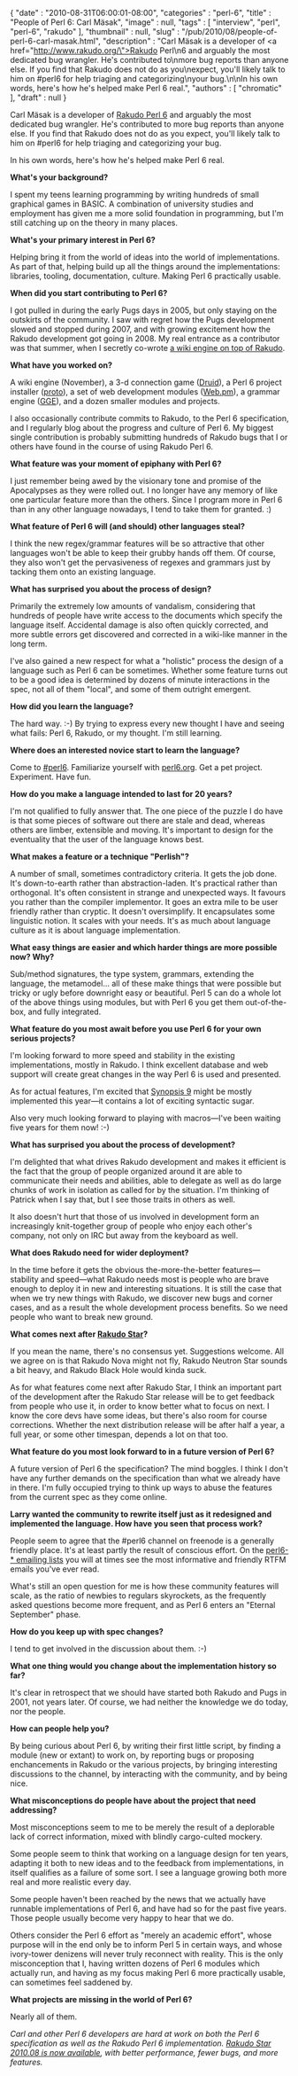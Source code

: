 {
   "date" : "2010-08-31T06:00:01-08:00",
   "categories" : "perl-6",
   "title" : "People of Perl 6: Carl Mäsak",
   "image" : null,
   "tags" : [
      "interview",
      "perl",
      "perl-6",
      "rakudo"
   ],
   "thumbnail" : null,
   "slug" : "/pub/2010/08/people-of-perl-6-carl-masak.html",
   "description" : "Carl Mäsak is a developer of <a href=\"http://www.rakudo.org/\">Rakudo Perl\n6</a> and arguably the most dedicated bug wrangler.  He's contributed to\nmore bug reports than anyone else.  If you find that Rakudo does not do as you\nexpect, you'll likely talk to him on #perl6 for help triaging and categorizing\nyour bug.\n\nIn his own words, here's how he's helped make Perl 6 real.",
   "authors" : [
      "chromatic"
   ],
   "draft" : null
}



Carl Mäsak is a developer of [Rakudo Perl 6](http://www.rakudo.org/) and arguably the most dedicated bug wrangler. He's contributed to more bug reports than anyone else. If you find that Rakudo does not do as you expect, you'll likely talk to him on \#perl6 for help triaging and categorizing your bug.

In his own words, here's how he's helped make Perl 6 real.

**What's your background?**

I spent my teens learning programming by writing hundreds of small graphical games in BASIC. A combination of university studies and employment has given me a more solid foundation in programming, but I'm still catching up on the theory in many places.

**What's your primary interest in Perl 6?**

Helping bring it from the world of ideas into the world of implementations. As part of that, helping build up all the things around the implementations: libraries, tooling, documentation, culture. Making Perl 6 practically usable.

**When did you start contributing to Perl 6?**

I got pulled in during the early Pugs days in 2005, but only staying on the outskirts of the community. I saw with regret how the Pugs development slowed and stopped during 2007, and with growing excitement how the Rakudo development got going in 2008. My real entrance as a contributor was that summer, when I secretly co-wrote [a wiki engine on top of Rakudo](http://november-wiki.org/).

**What have you worked on?**

A wiki engine (November), a 3-d connection game ([Druid](http://github.com/masak/druid/)), a Perl 6 project installer ([proto](http://github.com/masak/proto/)), a set of web development modules ([Web.pm](http://github.com/masak/web/)), a grammar engine ([GGE](http://github.com/masak/gge/)), and a dozen smaller modules and projects.

I also occasionally contribute commits to Rakudo, to the Perl 6 specification, and I regularly blog about the progress and culture of Perl 6. My biggest single contribution is probably submitting hundreds of Rakudo bugs that I or others have found in the course of using Rakudo Perl 6.

**What feature was your moment of epiphany with Perl 6?**

I just remember being awed by the visionary tone and promise of the Apocalypses as they were rolled out. I no longer have any memory of like one particular feature more than the others. Since I program more in Perl 6 than in any other language nowadays, I tend to take them for granted. :)

**What feature of Perl 6 will (and should) other languages steal?**

I think the new regex/grammar features will be so attractive that other languages won't be able to keep their grubby hands off them. Of course, they also won't get the pervasiveness of regexes and grammars just by tacking them onto an existing language.

**What has surprised you about the process of design?**

Primarily the extremely low amounts of vandalism, considering that hundreds of people have write access to the documents which specify the language itself. Accidental damage is also often quickly corrected, and more subtle errors get discovered and corrected in a wiki-like manner in the long term.

I've also gained a new respect for what a "holistic" process the design of a language such as Perl 6 can be sometimes. Whether some feature turns out to be a good idea is determined by dozens of minute interactions in the spec, not all of them "local", and some of them outright emergent.

**How did you learn the language?**

The hard way. :-) By trying to express every new thought I have and seeing what fails: Perl 6, Rakudo, or my thought. I'm still learning.

**Where does an interested novice start to learn the language?**

Come to [\#perl6](http://perl6.org/community/irc). Familiarize yourself with [perl6.org](http://perl6.org/). Get a pet project. Experiment. Have fun.

**How do you make a language intended to last for 20 years?**

I'm not qualified to fully answer that. The one piece of the puzzle I do have is that some pieces of software out there are stale and dead, whereas others are limber, extensible and moving. It's important to design for the eventuality that the user of the language knows best.

**What makes a feature or a technique "Perlish"?**

A number of small, sometimes contradictory criteria. It gets the job done. It's down-to-earth rather than abstraction-laden. It's practical rather than orthogonal. It's often consistent in strange and unexpected ways. It favours you rather than the compiler implementor. It goes an extra mile to be user friendly rather than cryptic. It doesn't oversimplify. It encapsulates some linguistic notion. It scales with your needs. It's as much about language culture as it is about language implementation.

**What easy things are easier and which harder things are more possible now? Why?**

Sub/method signatures, the type system, grammars, extending the language, the metamodel... all of these make things that were possible but tricky or ugly before downright easy or beautiful. Perl 5 can do a whole lot of the above things using modules, but with Perl 6 you get them out-of-the-box, and fully integrated.

**What feature do you most await before you use Perl 6 for your own serious projects?**

I'm looking forward to more speed and stability in the existing implementations, mostly in Rakudo. I think excellent database and web support will create great changes in the way Perl 6 is used and presented.

As for actual features, I'm excited that [Synopsis 9](http://perlcabal.org/syn/S09.html) might be mostly implemented this year—it contains a lot of exciting syntactic sugar.

Also very much looking forward to playing with macros—I've been waiting five years for them now! :-)

**What has surprised you about the process of development?**

I'm delighted that what drives Rakudo development and makes it efficient is the fact that the group of people organized around it are able to communicate their needs and abilities, able to delegate as well as do large chunks of work in isolation as called for by the situation. I'm thinking of Patrick when I say that, but I see those traits in others as well.

It also doesn't hurt that those of us involved in development form an increasingly knit-together group of people who enjoy each other's company, not only on IRC but away from the keyboard as well.

**What does Rakudo need for wider deployment?**

In the time before it gets the obvious the-more-the-better features— stability and speed—what Rakudo needs most is people who are brave enough to deploy it in new and interesting situations. It is still the case that when we try new things with Rakudo, we discover new bugs and corner cases, and as a result the whole development process benefits. So we need people who want to break new ground.

**What comes next after [Rakudo Star](/pub/2010/07/welcome-rakudo-star.html)?**

If you mean the name, there's no consensus yet. Suggestions welcome. All we agree on is that Rakudo Nova might not fly, Rakudo Neutron Star sounds a bit heavy, and Rakudo Black Hole would kinda suck.

As for what features come next after Rakudo Star, I think an important part of the development after the Rakudo Star release will be to get feedback from people who use it, in order to know better what to focus on next. I know the core devs have some ideas, but there's also room for course corrections. Whether the next distribution release will be after half a year, a full year, or some other timespan, depends a lot on that too.

**What feature do you most look forward to in a future version of Perl 6?**

A future version of Perl 6 the specification? The mind boggles. I think I don't have any further demands on the specification than what we already have in there. I'm fully occupied trying to think up ways to abuse the features from the current spec as they come online.

**Larry wanted the community to rewrite itself just as it redesigned and implemented the language. How have you seen that process work?**

People seem to agree that the \#perl6 channel on freenode is a generally friendly place. It's at least partly the result of conscious effort. On the [perl6-\* emailing lists](http://dev.perl.org/perl6/lists/) you will at times see the most informative and friendly RTFM emails you've ever read.

What's still an open question for me is how these community features will scale, as the ratio of newbies to regulars skyrockets, as the frequently asked questions become more frequent, and as Perl 6 enters an "Eternal September" phase.

**How do you keep up with spec changes?**

I tend to get involved in the discussion about them. :-)

**What one thing would you change about the implementation history so far?**

It's clear in retrospect that we should have started both Rakudo and Pugs in 2001, not years later. Of course, we had neither the knowledge we do today, nor the people.

**How can people help you?**

By being curious about Perl 6, by writing their first little script, by finding a module (new or extant) to work on, by reporting bugs or proposing enchancements in Rakudo or the various projects, by bringing interesting discussions to the channel, by interacting with the community, and by being nice.

**What misconceptions do people have about the project that need addressing?**

Most misconceptions seem to me to be merely the result of a deplorable lack of correct information, mixed with blindly cargo-culted mockery.

Some people seem to think that working on a language design for ten years, adapting it both to new ideas and to the feedback from implementations, in itself qualifies as a failure of some sort. I see a language growing both more real and more realistic every day.

Some people haven't been reached by the news that we actually have runnable implementations of Perl 6, and have had so for the past five years. Those people usually become very happy to hear that we do.

Others consider the Perl 6 effort as "merely an academic effort", whose purpose will in the end only be to inform Perl 5 in certain ways, and whose ivory-tower denizens will never truly reconnect with reality. This is the only misconception that I, having written dozens of Perl 6 modules which actually run, and having as my focus making Perl 6 more practically usable, can sometimes feel saddened by.

**What projects are missing in the world of Perl 6?**

Nearly all of them.

*Carl and other Perl 6 developers are hard at work on both the Perl 6 specification as well as the Rakudo Perl 6 implementation. [Rakudo Star 2010.08 is now available](http://rakudo.org/announce/rakudo-star/2010.08), with better performance, fewer bugs, and more features.*
